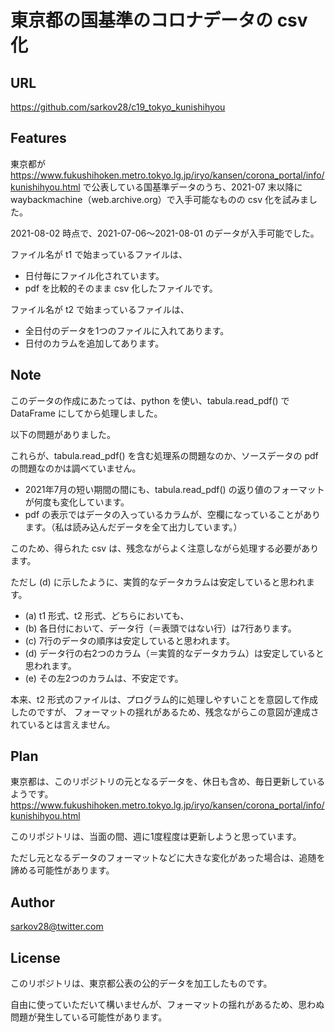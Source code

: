 # 東京都の国基準のコロナデータの csv 化

## URL

https://github.com/sarkov28/c19_tokyo_kunishihyou

## Features

東京都が https://www.fukushihoken.metro.tokyo.lg.jp/iryo/kansen/corona_portal/info/kunishihyou.html で公表している国基準データのうち、2021-07 末以降に waybackmachine（web.archive.org）で入手可能なものの csv 化を試みました。

2021-08-02 時点で、2021-07-06〜2021-08-01 のデータが入手可能でした。

ファイル名が t1 で始まっているファイルは、
- 日付毎にファイル化されています。
- pdf を比較的そのまま csv 化したファイルです。

ファイル名が t2 で始まっているファイルは、
- 全日付のデータを1つのファイルに入れてあります。
- 日付のカラムを追加してあります。

## Note

このデータの作成にあたっては、python を使い、tabula.read_pdf() で DataFrame にしてから処理しました。

以下の問題がありました。

これらが、tabula.read_pdf() を含む処理系の問題なのか、ソースデータの pdf の問題なのかは調べていません。

- 2021年7月の短い期間の間にも、tabula.read_pdf() の返り値のフォーマットが何度も変化しています。
- pdf の表示ではデータの入っているカラムが、空欄になっていることがあります。（私は読み込んだデータを全て出力しています。）

このため、得られた csv は、残念ながらよく注意しながら処理する必要があります。

ただし (d) に示したように、実質的なデータカラムは安定していると思われます。

- (a) t1 形式、t2 形式、どちらにおいても、
- (b) 各日付において、データ行（＝表頭ではない行）は7行あります。
- (c) 7行のデータの順序は安定していると思われます。
- (d) データ行の右2つのカラム（＝実質的なデータカラム）は安定していると思われます。
- (e) その左2つのカラムは、不安定です。

本来、t2 形式のファイルは、プログラム的に処理しやすいことを意図して作成したのですが、
フォーマットの揺れがあるため、残念ながらこの意図が達成されているとは言えません。

## Plan

東京都は、このリポジトリの元となるデータを、休日も含め、毎日更新しているようです。
https://www.fukushihoken.metro.tokyo.lg.jp/iryo/kansen/corona_portal/info/kunishihyou.html

このリポジトリは、当面の間、週に1度程度は更新しようと思っています。

ただし元となるデータのフォーマットなどに大きな変化があった場合は、追随を諦める可能性があります。

## Author

sarkov28@twitter.com

## License

このリポジトリは、東京都公表の公的データを加工したものです。

自由に使っていただいて構いませんが、フォーマットの揺れがあるため、思わぬ問題が発生している可能性があります。
